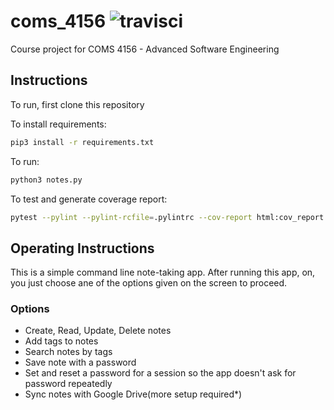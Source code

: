 # coms_4156 ![travisci](https://travis-ci.com/s4chin/coms_4156.svg?token=3tkeMeV6pyEjAXfzc7xZ&branch=master)

Course project for COMS 4156 - Advanced Software Engineering

## Instructions
To run, first clone this repository

To install requirements:
```sh
pip3 install -r requirements.txt
```
To run:
```sh
python3 notes.py
```
To test and generate coverage report:
```sh
pytest --pylint --pylint-rcfile=.pylintrc --cov-report html:cov_report --cov=. test_notes.py test_crypto.py
```

## Operating Instructions
This is a simple command line note-taking app. After running this app, on, you just choose ane of the options given on the screen to proceed.

### Options
- Create, Read, Update, Delete notes
- Add tags to notes
- Search notes by tags
- Save note with a password
- Set and reset a password for a session so the app doesn't ask for password repeatedly
- Sync notes with Google Drive(more setup required*)
